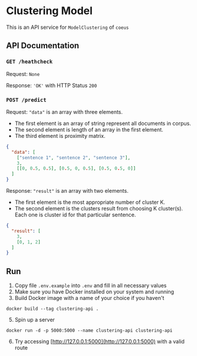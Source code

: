 # Clustering Model

This is an API service for `ModelClustering` of `coeus`

## API Documentation
### `GET /heathcheck`
Request: `None`

Response: `'OK'` with HTTP Status `200`

### `POST /predict`
Request:
`"data"` is an array with three elements.
- The first element is an array of string represent all documents in corpus.
- The second element is length of an array in the first element.
- The third element is proximity matrix.
```json
{
  "data": [
    ["sentence 1", "sentence 2", "sentence 3"], 
    3,
    [[0, 0.5, 0.5], [0.5, 0, 0.5], [0.5, 0.5, 0]]
  ]
}
```
Response:
`"result"` is an array with two elements.
- The first element is the most appropriate number of cluster K.
- The second element is the clusters result from choosing K cluster(s). Each one is cluster id for that particular sentence.
```json
{
  "result": [
    3,
    [0, 1, 2]
  ]
}
```

## Run
1. Copy file `.env.example` into `.env` and fill in all necessary values
2. Make sure you have Docker installed on your system and running
3. Build Docker image with a name of your choice if you haven't
```shell
docker build --tag clustering-api .
```
5. Spin up a server
```shell
docker run -d -p 5000:5000 --name clustering-api clustering-api
```
6. Try accessing [http://127.0.0.1:5000](http://127.0.0.1:5000) with a valid route